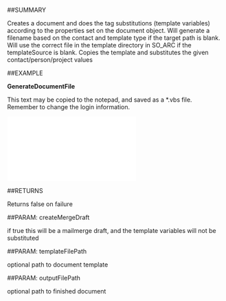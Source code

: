 

##SUMMARY

Creates a document and does the tag substitutions (template variables) according to the properties set on the document object. Will generate a filename based on the contact and template type if the target path is blank. Will use the correct file in the template directory in SO_ARC if the templateSource is blank. Copies the template and substitutes the given contact/person/project values


##EXAMPLE

**GenerateDocumentFile**

This text may be copied to the notepad, and saved as a *.vbs file. Remember to change the login information.

![](../../Examples/vbs/SODocument.GenerateDocumentFile.vbs.txt)




##RETURNS

Returns false on failure





##PARAM: createMergeDraft

if true this will be a mailmerge draft, and the template variables will not be substituted





##PARAM: templateFilePath

optional path to document template





##PARAM: outputFilePath

optional path to finished document



